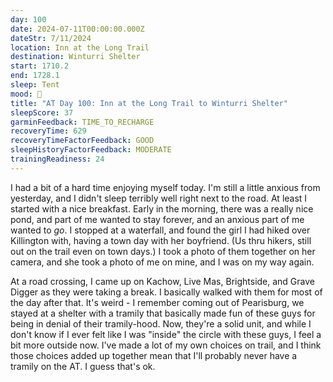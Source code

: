 ```yaml
---
day: 100
date: 2024-07-11T00:00:00.000Z
dateStr: 7/11/2024
location: Inn at the Long Trail
destination: Winturri Shelter
start: 1710.2
end: 1728.1
sleep: Tent
mood: 🙂
title: "AT Day 100: Inn at the Long Trail to Winturri Shelter"
sleepScore: 37
garminFeedback: TIME_TO_RECHARGE
recoveryTime: 629
recoveryTimeFactorFeedback: GOOD
sleepHistoryFactorFeedback: MODERATE
trainingReadiness: 24
---
```

I had a bit of a hard time enjoying myself today. I'm still a little anxious from yesterday, and I didn't sleep terribly well right next to the road. At least I started with a nice breakfast. Early in the morning, there was a really nice pond, and part of me wanted to stay forever, and an anxious part of me wanted to *go*. I stopped at a waterfall, and found the girl I had hiked over Killington with, having a town day with her boyfriend. (Us thru hikers, still out on the trail even on town days.) I took a photo of them together on her camera, and she took a photo of me on mine, and I was on my way again.

At a road crossing, I came up on Kachow, Live Mas, Brightside, and Grave Digger as they were taking a break. I basically walked with them for most of the day after that. It's weird - I remember coming out of Pearisburg, we stayed at a shelter with a tramily that basically made fun of these guys for being in denial of their tramily-hood. Now, they're a solid unit, and while I don't know if I ever felt like I was "inside" the circle with these guys, I feel a bit more outside now. I've made a lot of my own choices on trail, and I think those choices added up together mean that I'll probably never have a tramily on the AT. I guess that's ok.
